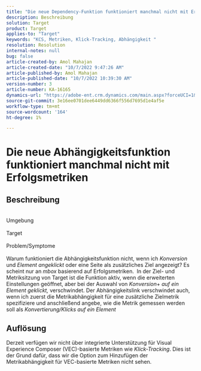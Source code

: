 ```yaml
---
title: "Die neue Dependency-Funktion funktioniert manchmal nicht mit Erfolgsmetriken."
description: Beschreibung
solution: Target
product: Target
applies-to: "Target"
keywords: "KCS, Metriken, Klick-Tracking, Abhängigkeit "
resolution: Resolution
internal-notes: null
bug: false
article-created-by: Amol Mahajan
article-created-date: "10/7/2022 9:47:26 AM"
article-published-by: Amol Mahajan
article-published-date: "10/7/2022 10:39:30 AM"
version-number: 3
article-number: KA-16165
dynamics-url: "https://adobe-ent.crm.dynamics.com/main.aspx?forceUCI=1&pagetype=entityrecord&etn=knowledgearticle&id=7d43650a-2546-ed11-bba1-000d3a3064b8"
source-git-commit: 3e16ee0701dee6449dd6366f556d7695d1e4af5e
workflow-type: tm+mt
source-wordcount: '164'
ht-degree: 1%

---
```


# Die neue Abhängigkeitsfunktion funktioniert manchmal nicht mit Erfolgsmetriken

## Beschreibung

<br>Umgebung<br><br>
Target
<br><br>Problem/Symptome<br><br>
Warum funktioniert die Abhängigkeitsfunktion nicht, wenn ich *Konversion* und *Element angeklickt* oder eine Seite als zusätzliches Ziel angezeigt? Es scheint nur an *mbox* basierend auf Erfolgsmetriken. 
In der Ziel- und Metriksitzung von Target ist die Funktion aktiv, wenn die erweiterten Einstellungen geöffnet, aber bei der Auswahl von *Konversion*+ *auf ein Element geklickt,* verschwindet. Der Abhängigkeitslink verschwindet auch, wenn ich zuerst die Metrikabhängigkeit für eine zusätzliche Zielmetrik spezifiziere und anschließend angebe, wie die Metrik gemessen werden soll als *Konvertierung/Klicks auf ein Element*


## Auflösung


Derzeit verfügen wir nicht über integrierte Unterstützung für Visual Experience Composer (VEC)-basierte Metriken wie *Klick-Tracking*. Dies ist der Grund dafür, dass wir die Option zum Hinzufügen der Metrikabhängigkeit für VEC-basierte Metriken nicht sehen.
